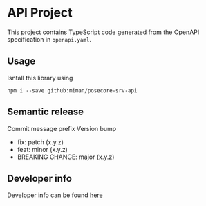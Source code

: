 # API Project

This project contains TypeScript code generated from the OpenAPI specification in `openapi.yaml`.

## Usage

Isntall this library using

`npm i --save github:miman/posecore-srv-api`

## Semantic release

Commit message prefix Version bump

- fix: patch (x.y.z)
- feat: minor (x.y.z)
- BREAKING CHANGE: major (x.y.z)

## Developer info

Developer info can be found [here](docs/dev-info.md)

